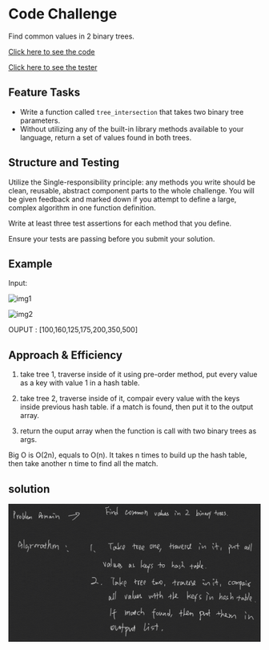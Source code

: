 # Code Challenge

Find common values in 2 binary trees.

[Click here to see the code](./treeIntersection.js)

[Click here to see the tester](./treeIntersection.test.js)

## Feature Tasks

- Write a function called ```tree_intersection``` that takes two binary tree parameters.
- Without utilizing any of the built-in library methods available to your language, return a set of values found in both trees.

## Structure and Testing

Utilize the Single-responsibility principle: any methods you write should be clean, reusable, abstract component parts to the whole challenge. You will be given feedback and marked down if you attempt to define a large, complex algorithm in one function definition.

Write at least three test assertions for each method that you define.

Ensure your tests are passing before you submit your solution.

## Example

Input:

![img1](https://codefellows.github.io/common_curriculum/data_structures_and_algorithms/Code_401/class-32/BT1.PNG)

![img2](https://codefellows.github.io/common_curriculum/data_structures_and_algorithms/Code_401/class-32/BT2.PNG)

OUPUT : [100,160,125,175,200,350,500]

## Approach & Efficiency

1. take tree 1, traverse inside of it using pre-order method, put every value as a key with value 1 in a hash table.

2. take tree 2, traverse inside of it, compair every value with the keys inside previous hash table. if a match is found, then put it to the output array.

3. return the ouput array when the function is call with two binary trees as args.

Big O is O(2n), equals to O(n). It takes n times to build up the hash table, then take another n time to find all the match.

## solution

![img1](1.png)